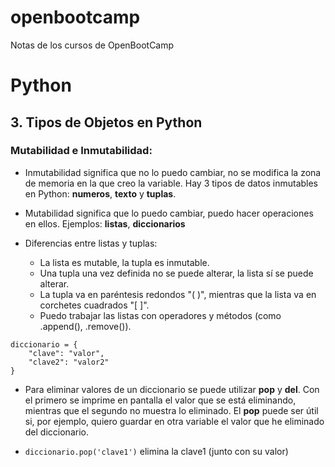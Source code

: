 # openbootcamp
Notas de los cursos de OpenBootCamp

# Python

## 3. Tipos de Objetos en Python

### Mutabilidad e Inmutabilidad: 

- Inmutabilidad significa que no lo puedo cambiar, no se modifica la zona de memoria en la que creo la variable. Hay 3 tipos de datos inmutables en Python: **numeros**, **texto** y **tuplas**.

- Mutabilidad significa que lo puedo cambiar, puedo hacer operaciones en ellos. Ejemplos: **listas**, **diccionarios**


- Diferencias entre listas y tuplas:
    - La lista es mutable, la tupla es inmutable.
    - Una tupla una vez definida no se puede alterar, la lista sí se puede alterar.
    - La tupla va en paréntesis redondos "( )", mientras que la lista va en corchetes cuadrados "[ ]".
    - Puedo trabajar las listas con operadores y métodos (como .append(), .remove()).


```
diccionario = {
    "clave": "valor",
    "clave2": "valor2"
}
```

- Para eliminar valores de un diccionario se puede utilizar **pop** y **del**. Con el primero se imprime en pantalla el valor que se está eliminando, mientras que el segundo no muestra lo eliminado. El **pop** puede ser útil si, por ejemplo, quiero guardar en otra variable el valor que he eliminado del diccionario.

- `diccionario.pop('clave1')` elimina la clave1 (junto con su valor)
